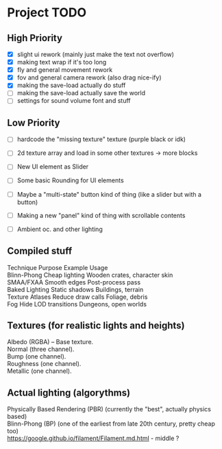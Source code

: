 
# Project TODO  

## High Priority  
- [x] slight ui rework (mainly just make the text not overflow) 
- [x] making text wrap if it's too long 
- [x] fly and general movement rework 
- [x] fov and general camera rework (also drag nice-ify) 
- [x] making the save-load actually do stuff 
- [ ] making the save-load actually save the world 
- [ ] settings for sound volume font and stuff 

## Low Priority  
- [ ] hardcode the "missing texture" texture (purple black or idk) 
- [ ] 2d texture array and load in some other textures -> more blocks 
- [ ] New UI element as Slider 
- [ ] Some basic Rounding for UI elements 
- [ ] Maybe a "multi-state" button kind of thing (like a slider but with a button) 
- [ ] Making a new "panel" kind of thing with scrollable contents 
- [ ] Ambient oc. and other lighting 


## Compiled stuff

Technique	Purpose	Example 	Usage  
Blinn-Phong	Cheap lighting		Wooden crates, character skin  
SMAA/FXAA	Smooth edges		Post-process pass  
Baked Lighting	Static shadows		Buildings, terrain  
Texture Atlases	Reduce draw calls	Foliage, debris  
Fog		Hide LOD transitions	Dungeons, open worlds  
 
## Textures (for realistic lights and heights)  
Albedo (RGBA) – Base texture.  
Normal (three channel).  
Bump (one channel).  
Roughness (one channel).  
Metallic (one channel).  

## Actual lighting (algorythms)  
Physically Based Rendering (PBR) (currently the "best", actually physics based)  
Blinn-Phong (BP) (one of the earliest from late 20th century, pretty cheap too)  
https://google.github.io/filament/Filament.md.html - middle ?  
